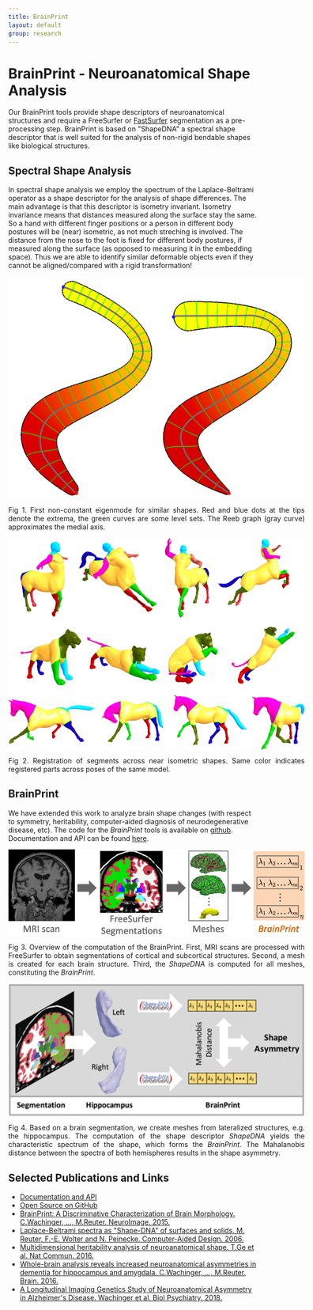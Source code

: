 ```yaml
---
title: BrainPrint
layout: default
group: research
---
```


# BrainPrint - Neuroanatomical Shape Analysis

Our BrainPrint tools provide shape descriptors of neuroanatomical structures and require a FreeSurfer or
[FastSurfer](/research/fastsurfer/) segmentation as a pre-processing step.
BrainPrint is based on "ShapeDNA" a spectral shape descriptor that is well suited for the analysis of non-rigid
bendable shapes like biological structures.

## Spectral Shape Analysis

In spectral shape analysis we employ the spectrum of the Laplace-Beltrami operator as a shape descriptor for the analysis of
shape differences. The main advantage is that this descriptor is isometry invariant. Isometry invariance means that distances
measured along the surface stay the same. So a hand with different finger positions or a person in different body postures
will be (near) isometric, as not much streching is involved. The distance from the nose to the foot is fixed for different
body postures, if measured along the surface (as opposed to measuring it in the embedding space).
Thus we are able to identify similar deformable objects even if they cannot be aligned/compared with a rigid transformation!

<img src="/static/img/research/brainprint/01_eigenmode.png" class="responsive" alt="Eigenmode" style="
	display: block;
	margin-left: auto;
	margin-right: auto;
  width: auto;
  max-width: 600px;
  height: auto;
">
<div  style="text-align: justify; width:600px; margin:0 auto;"> Fig 1. First non-constant eigenmode for similar shapes. Red and blue dots at the tips denote
the extrema, the green curves are some level sets. The Reeb graph (gray curve) approximates the medial axis.
</div>

<img src="/static/img/research/brainprint/02_registration.png" class="responsive" alt="Registration" style="
	display: block;
	margin-left: auto;
	margin-right: auto;
  width: auto;
  max-width: 600px;
  height: auto;
">
<div  style="text-align: justify; width:600px; margin:0 auto;">
Fig 2. Registration of segments across near isometric shapes. Same color indicates registered
parts across poses of the same model.
</div>

## BrainPrint

We have extended this work to analyze brain shape changes (with respect to symmetry, heritability, computer-aided diagnosis
of neurodegenerative disease, etc). The code for the <em> BrainPrint</em> tools is available on [github](https://github.com/Deep-MI/BrainPrint).
Documentation and API can be found [here](/BrainPrint).

<img src="/static/img/research/brainprint/03_brainprint.png" class="responsive" alt="BrainPrint" style="
	display: block;
	margin-left: auto;
	margin-right: auto;
  width: auto;
  max-width: 600px;
  height: auto;
">
<div  style="text-align: justify; width:600px; margin:0 auto;"> Fig 3. Overview of the computation of the BrainPrint. First, MRI scans are processed with
FreeSurfer to obtain segmentations of cortical and subcortical structures. Second, a mesh is created for each brain structure.
Third, the <em>ShapeDNA</em> is computed for all meshes, constituting the <em>BrainPrint</em>.
</div>

<img src="/static/img/research/brainprint/04_asymmetry.png" class="responsive" alt="Asymmetry" style="
	display: block;
	margin-left: auto;
	margin-right: auto;
  width: auto;
  max-width: 600px;
  height: auto;
">
<div  style="text-align: justify; width:600px; margin:0 auto;">
Fig 4. Based on a brain segmentation, we create meshes from lateralized structures, e.g. the
hippocampus. The computation of the shape descriptor <em>ShapeDNA</em> yields the characteristic spectrum of the shape, which forms the
<em>BrainPrint</em>. The Mahalanobis distance between the spectra of both hemispheres results in the shape asymmetry.
</div>

## Selected Publications and Links

 - [Documentation and API](/BrainPrint)
 - [Open Source on GitHub](https://github.com/Deep-MI/BrainPrint)
 - [BrainPrint: A Discriminative Characterization of Brain Morphology. C.Wachinger, ..., M.Reuter. NeuroImage. 2015.](/publications/#wachinger_2015_brainPrint)
 - [Laplace-Beltrami spectra as "Shape-DNA" of surfaces and solids. M. Reuter, F.-E. Wolter and N. Peinecke. Computer-Aided Design.  2006.](/publications/#reuter_2006_shapedna)
 - [Multidimensional heritability analysis of neuroanatomical shape. T.Ge et al. Nat Commun. 2016.](/publications/#ge_2016)
 - [Whole-brain analysis reveals increased neuroanatomical asymmetries in dementia for hippocampus and amygdala. C.Wachinger, ..., M.Reuter. Brain. 2016.](/publications/#wachinger_2016)
 - [A Longitudinal Imaging Genetics Study of Neuroanatomical Asymmetry in Alzheimer's Disease. Wachinger et al. Biol Psychiatry. 2018.](/publications/#wachinger_2018)

<!--- 
 - BrainPrint: A Discriminative Characterization of Brain Morphology. C.Wachinger, ..., M.Reuter. NeuroImage 109:232-248, 2015. [doi:10.1016/j.neuroimage.2015.01.032](http://dx.doi.org/10.1016/j.neuroimage.2015.01.032)
 - Laplace-Beltrami spectra as "Shape-DNA" of surfaces and solids. M. Reuter, F.-E. Wolter and N. Peinecke. Computer-Aided Design 38(4):342-366, 2006. [doi:10.1016/j.cad.2005.10.011](http://dx.doi.org/10.1016/j.cad.2005.10.011)
-->
